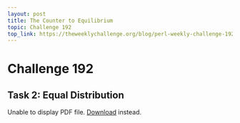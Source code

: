 ```yaml
---
layout: post
title: The Counter to Equilibrium
topic: Challenge 192
top_link: https://theweeklychallenge.org/blog/perl-weekly-challenge-192
---
```


# Challenge 192
## Task 2: Equal Distribution

<object data="{{ site.url | relative_url }}/content/2022-11-24-ch-192.pdf" width="1000" height="1000" type="application/pdf">
<p>Unable to display PDF file. <a href="{{ site.url | relative_url
}}/content/2022-11-24-ch-192.pdf">Download</a> instead.</p>
</object>
